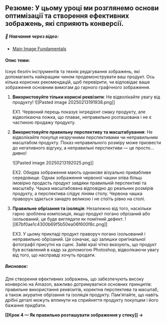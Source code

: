 ## **Резюме**: У цьому уроці ми розглянемо основи оптимізації та створення ефективних зображень, які сприяють конверсії.

##### 🎥 **Навчання через відео**:
- [Main Image Fundamentals](https://www.youtube.com/watch?v=I0EaBfH7kZg)
#### Опис теми:
Існує безліч інструментів та технік редагування зображень, які допомагають найкращим чином продемонструвати ваш продукт. Ось кілька корисних рекомендацій, щоб перевірити, чи відповідає ваше зображення основним вимогам до гарного графічного зображення.

1. **Використовуйте тільки корисні реквізити**: Не відволікайте увагу від продукту! 
	![[Pasted image 20250213191938.png]]
	 
	EX1. Червоний перець показує інгредієнт смаку продукту, але відволікаюча ложка, що плаває, неправильно розташована і не є частиною продажу продукту.
    
1. **Використовуйте правильну перспективу та масштабування**: Не відволікайте покупця незручними перспективами чи неправильним масштабом продукту. Показ неправильного розміру може призвести до негативного відгуку, а неправильні перспективи — це просто... дивно! 

	![[Pasted image 20250213192025.png]]
	 
	EX2. Обидва зображення мають однакове візуально привабливе середовище. Однак зображення червоної чашки зліва більш імовірно продасть продукт завдяки правильній перспективі та масштабу. Чашка масштабована відповідно до реальних розмірів продукту, а перспектива слідує лініям столу. Червона чашка праворуч здається занадто великою і не стоїть рівно на столі.

2. **Правильне обрізання та ізоляція**: Незалежно від того, наскільки гарно зроблена композиція, якщо продукт погано обрізаний або ізольований, це буде виглядати як помітний дефект. 
	![[67bf0ae1c4300b69f5b50ea06f600f8c.png]]
	
	
	EX3. У цьому прикладі продукт праворуч погано ізольований і неправильно обрізаний. Це означає, що залишки оригінальної фотографії присутні на сцені. Зайві краї чітко вказують, що продукт був вставлений в кадр за допомогою Photoshop, відволікаючи увагу від того, що насправді хочуть продати.
##### **Висновок**:
Для створення ефективних зображень, що забезпечують високу конверсію на Amazon, важливо дотримуватися основних принципів: правильне використання реквізитів, коректна перспектива та масштаб, а також акуратне обрізання та ізоляція продукту. Пам'ятайте, що навіть дрібні деталі можуть вплинути на сприйняття продукту покупцем і його бажання придбати.

**[[Крок 4 — Як правильно розташувати зображення у стеку]] →**